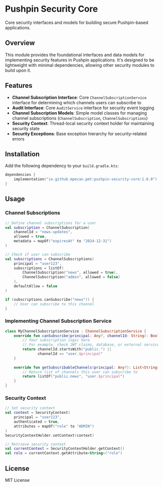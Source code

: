# Pushpin Security Core

Core security interfaces and models for building secure Pushpin-based applications.

## Overview

This module provides the foundational interfaces and data models for implementing security features in Pushpin applications. It's designed to be lightweight with minimal dependencies, allowing other security modules to build upon it.

## Features

- **Channel Subscription Interface**: Core `ChannelSubscriptionService` interface for determining which channels users can subscribe to
- **Audit Interface**: Core `AuditService` interface for security event logging
- **Channel Subscription Models**: Simple model classes for managing channel subscriptions (`ChannelSubscription`, `ChannelSubscriptions`)
- **Security Context**: Thread-local security context holder for maintaining security state
- **Security Exceptions**: Base exception hierarchy for security-related errors

## Installation

Add the following dependency to your `build.gradle.kts`:

```kotlin
dependencies {
    implementation("io.github.mpecan.pmt:pushpin-security-core:1.0.0")
}
```

## Usage

### Channel Subscriptions

```kotlin
// Define channel subscriptions for a user
val subscription = ChannelSubscription(
    channelId = "news-updates",
    allowed = true,
    metadata = mapOf("expiresAt" to "2024-12-31")
)

// Check if user can subscribe
val subscriptions = ChannelSubscriptions(
    principal = "user123",
    subscriptions = listOf(
        ChannelSubscription("news", allowed = true),
        ChannelSubscription("admin", allowed = false)
    ),
    defaultAllow = false
)

if (subscriptions.canSubscribe("news")) {
    // User can subscribe to this channel
}
```

### Implementing Channel Subscription Service

```kotlin
class MyChannelSubscriptionService : ChannelSubscriptionService {
    override fun canSubscribe(principal: Any?, channelId: String): Boolean {
        // Your subscription logic here
        // For example, check JWT claims, database, or external service
        return channelId.startsWith("public.") || 
               channelId == "user.$principal"
    }
    
    override fun getSubscribableChannels(principal: Any?): List<String> {
        // Return list of channels this user can subscribe to
        return listOf("public.news", "user.$principal")
    }
}
```

### Security Context

```kotlin
// Set security context
val context = SecurityContext(
    principal = "user123",
    authenticated = true,
    attributes = mapOf("role" to "ADMIN")
)
SecurityContextHolder.setContext(context)

// Retrieve security context
val currentContext = SecurityContextHolder.getContext()
val role = currentContext.getAttribute<String>("role")
```

## License

MIT License